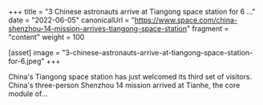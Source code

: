 +++
title = "3 Chinese astronauts arrive at Tiangong space station for 6 ..."
date = "2022-06-05"
canonicalUrl = "https://www.space.com/china-shenzhou-14-mission-arrives-tiangong-space-station"
fragment = "content"
weight = 100

[asset]
    image = "3-chinese-astronauts-arrive-at-tiangong-space-station-for-6.jpeg"
+++

China's Tiangong space station has just welcomed its third set of visitors. 
China's three-person Shenzhou 14 mission arrived at Tianhe, the core module 
of...
